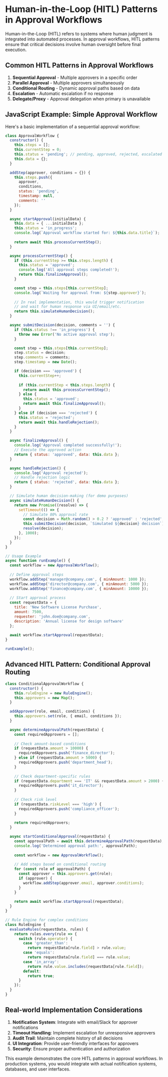 # Human-in-the-Loop (HITL) Patterns in Approval Workflows

Human-in-the-Loop (HITL) refers to systems where human judgment is integrated into automated processes. In approval workflows, HITL patterns ensure that critical decisions involve human oversight before final execution.

## Common HITL Patterns in Approval Workflows

1. **Sequential Approval** - Multiple approvers in a specific order
2. **Parallel Approval** - Multiple approvers simultaneously
3. **Conditional Routing** - Dynamic approval paths based on data
4. **Escalation** - Automatic escalation if no response
5. **Delegate/Proxy** - Approval delegation when primary is unavailable

## JavaScript Example: Simple Approval Workflow

Here's a basic implementation of a sequential approval workflow:

```javascript
class ApprovalWorkflow {
  constructor() {
    this.steps = [];
    this.currentStep = 0;
    this.status = 'pending'; // pending, approved, rejected, escalated
    this.data = {};
  }

  addStep(approver, conditions = {}) {
    this.steps.push({
      approver,
      conditions,
      status: 'pending',
      timestamp: null,
      comments: ''
    });
  }

  async startApproval(initialData) {
    this.data = { ...initialData };
    this.status = 'in_progress';
    console.log(`Approval workflow started for: ${this.data.title}`);
    
    return await this.processCurrentStep();
  }

  async processCurrentStep() {
    if (this.currentStep >= this.steps.length) {
      this.status = 'approved';
      console.log('All approval steps completed!');
      return this.finalizeApproval();
    }

    const step = this.steps[this.currentStep];
    console.log(`Waiting for approval from: ${step.approver}`);
    
    // In real implementation, this would trigger notification
    // and wait for human response via UI/email/etc.
    return this.simulateHumanDecision();
  }

  async submitDecision(decision, comments = '') {
    if (this.status !== 'in_progress') {
      throw new Error('No active approval step');
    }

    const step = this.steps[this.currentStep];
    step.status = decision;
    step.comments = comments;
    step.timestamp = new Date();

    if (decision === 'approved') {
      this.currentStep++;
      
      if (this.currentStep < this.steps.length) {
        return await this.processCurrentStep();
      } else {
        this.status = 'approved';
        return await this.finalizeApproval();
      }
    } else if (decision === 'rejected') {
      this.status = 'rejected';
      return await this.handleRejection();
    }
  }

  async finalizeApproval() {
    console.log('Approval completed successfully!');
    // Execute the approved action
    return { status: 'approved', data: this.data };
  }

  async handleRejection() {
    console.log('Approval rejected');
    // Handle rejection logic
    return { status: 'rejected', data: this.data };
  }

  // Simulate human decision-making (for demo purposes)
  async simulateHumanDecision() {
    return new Promise((resolve) => {
      setTimeout(() => {
        // Simulate 80% approval rate
        const decision = Math.random() > 0.2 ? 'approved' : 'rejected';
        this.submitDecision(decision, `Simulated ${decision} decision`);
        resolve(decision);
      }, 1000);
    });
  }
}

// Usage Example
async function runExample() {
  const workflow = new ApprovalWorkflow();
  
  // Define approval steps
  workflow.addStep('manager@company.com', { minAmount: 1000 });
  workflow.addStep('director@company.com', { minAmount: 5000 });
  workflow.addStep('finance@company.com', { minAmount: 10000 });
  
  // Start approval process
  const requestData = {
    title: 'New Software License Purchase',
    amount: 7500,
    requester: 'john.doe@company.com',
    description: 'Annual license for design software'
  };
  
  await workflow.startApproval(requestData);
}

runExample();
```

## Advanced HITL Pattern: Conditional Approval Routing

```javascript
class ConditionalApprovalWorkflow {
  constructor() {
    this.ruleEngine = new RuleEngine();
    this.approvers = new Map();
  }

  addApprover(role, email, conditions) {
    this.approvers.set(role, { email, conditions });
  }

  async determineApprovalPath(requestData) {
    const requiredApprovers = [];
    
    // Check amount-based conditions
    if (requestData.amount > 10000) {
      requiredApprovers.push('finance_director');
    } else if (requestData.amount > 5000) {
      requiredApprovers.push('department_head');
    }
    
    // Check department-specific rules
    if (requestData.department === 'IT' && requestData.amount > 2000) {
      requiredApprovers.push('it_director');
    }
    
    // Check risk level
    if (requestData.riskLevel === 'high') {
      requiredApprovers.push('compliance_officer');
    }
    
    return requiredApprovers;
  }

  async startConditionalApproval(requestData) {
    const approvalPath = await this.determineApprovalPath(requestData);
    console.log('Determined approval path:', approvalPath);
    
    const workflow = new ApprovalWorkflow();
    
    // Add steps based on conditional routing
    for (const role of approvalPath) {
      const approver = this.approvers.get(role);
      if (approver) {
        workflow.addStep(approver.email, approver.conditions);
      }
    }
    
    return await workflow.startApproval(requestData);
  }
}

// Rule Engine for complex conditions
class RuleEngine {
  evaluateRules(requestData, rules) {
    return rules.every(rule => {
      switch (rule.operator) {
        case 'greater_than':
          return requestData[rule.field] > rule.value;
        case 'equals':
          return requestData[rule.field] === rule.value;
        case 'in_array':
          return rule.value.includes(requestData[rule.field]);
        default:
          return true;
      }
    });
  }
}
```

## Real-world Implementation Considerations

1. **Notification System**: Integrate with email/Slack for approver notifications
2. **Timeout Handling**: Implement escalation for unresponsive approvers
3. **Audit Trail**: Maintain complete history of all decisions
4. **UI Integration**: Provide user-friendly interfaces for approvers
5. **Security**: Ensure proper authentication and authorization

This example demonstrates the core HITL patterns in approval workflows. In production systems, you would integrate with actual notification systems, databases, and user interfaces.
